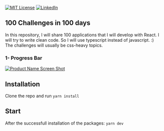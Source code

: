 [![MIT License][license-shield]][license-url]
[![LinkedIn][linkedin-shield]][linkedin-url]





<!-- ABOUT THE PROJECT -->
## 100 Challenges in 100 days


In this repository, I will share 100 applications that I will develop with React. I will try to write clean code. 
So I will use typescript instead of javascript.  :) The challenges will usually be css-heavy topics.

### 1- Progress Bar

[![Product Name Screen Shot][product-screenshot]](https://example.com)


## Installation

Clone the repo and run `yarn install`

## Start

After the successfull installation of the packages: `yarn dev`


[license-shield]: https://img.shields.io/github/license/othneildrew/Best-README-Template.svg?style=for-the-badge
[license-url]: https://github.com/othneildrew/Best-README-Template/blob/master/LICENSE.txt
[linkedin-shield]: https://img.shields.io/badge/-LinkedIn-black.svg?style=for-the-badge&logo=linkedin&colorB=555
[linkedin-url]: https://www.linkedin.com/in/sezerfcan/
[product-screenshot]: [images/progress-bar.png](https://github.com/sezerfcan1/100-day-challenge/tree/main/progress-bar)
